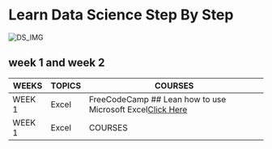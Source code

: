 # Learn Data Science Step By Step 
![DS_IMG](https://cdn.dribbble.com/users/257123/screenshots/6840549/big_data_4x.png?compress=1&resize=1600x1200)

## week 1 and week 2

WEEKS | TOPICS | COURSES 
------------ | -------------  | -------------
WEEK 1 | Excel | FreeCodeCamp ## Lean how to use Microsoft Excel[Click Here](https://www.youtube.com/watch?v=Vl0H-qTclOg&t) 
WEEK 1 | Excel | COURSES 

